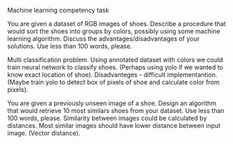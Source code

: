 Machine learning competency task

You are given a dataset of RGB images of shoes. Describe a procedure that would sort the shoes into groups by colors, possibly using some machine learning algorithm.
Discuss the advantages/disadvantages of your solutions. Use less than 100 words, please.

Multi classification problem. Using annotated dataset with colors we could train neural network to classify shoes. (Perhaps using yolo if we wanted to know exact location of shoe).
Disadvanteges - difficult implementantion. (Maybe train yolo to detect box of pixels of shoe and calculate color from pixels).

You are given a previously unseen image of a shoe. Design an algorithm that would retrieve 10 most similars shoes from your dataset. Use less than 100 words, please.
Similarity between images could be calculated by distances. Most similar images should have lower distance between input image. (Vector distance).
